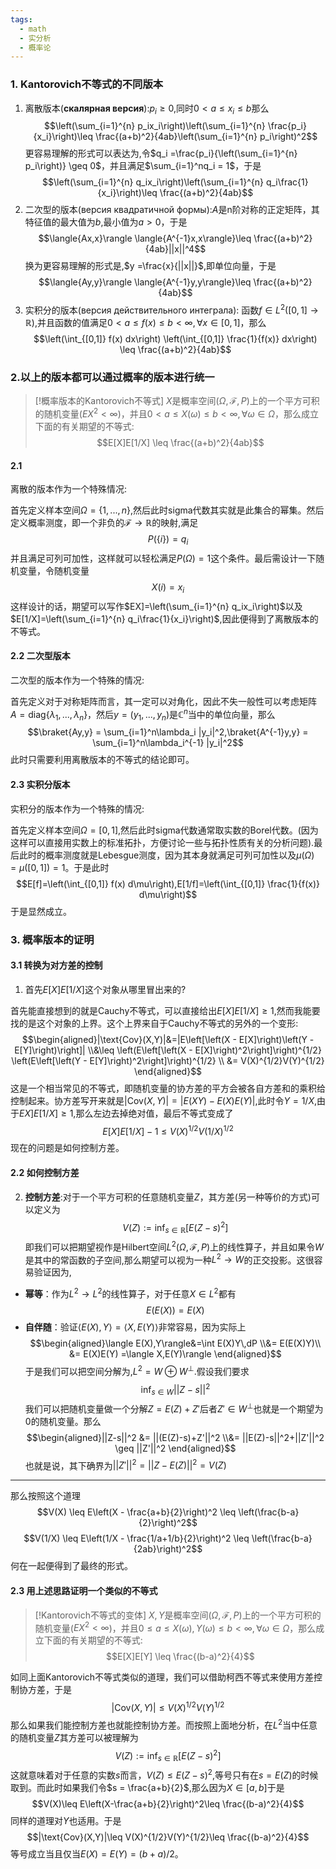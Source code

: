 ```yaml
---
tags:
  - math
  - 实分析
  - 概率论
---
```

### 1. Kantorovich不等式的不同版本

1.  离散版本(**скалярная версия**):$p_i \geq 0$,同时$0<a\leq x_i \leq b$那么$$\left(\sum_{i=1}^{n}
    p_ix_i\right)\left(\sum_{i=1}^{n} \frac{p_i}{x_i}\right)\leq
    \frac{(a+b)^2}{4ab}\left(\sum_{i=1}^{n}
    p_i\right)^2$$更容易理解的形式可以表达为,令$q_i =\frac{p_i}{\left(\sum_{i=1}^{n} p_i\right)} \geq 0$，并且满足$\sum_{i=1}^nq_i = 1$，于是$$\left(\sum_{i=1}^{n}
    q_ix_i\right)\left(\sum_{i=1}^{n}
    q_i\frac{1}{x_i}\right)\leq \frac{(a+b)^2}{4ab}$$
2.  二次型的版本(версия квадратичной формы):$A$是n阶对称的正定矩阵，其特征值的最大值为$b$,最小值为$a>0$，于是$$\langle{Ax,x}\rangle
    \langle{A^{-1}x,x\rangle}\leq
    \frac{(a+b)^2}{4ab}||x||^4$$换为更容易理解的形式是,$y =\frac{x}{||x||}$,即单位向量，于是$$\langle{Ay,y}\rangle
    \langle{A^{-1}y,y\rangle}\leq \frac{(a+b)^2}{4ab}$$
3.  实积分的版本(версия действительного интеграла): 函数$f \in L^2([0,1]\to \mathbb{R})$,并且函数的值满足$0<a\leq f(x) \leq b<\infty,\forall x \in [0,1]$，那么$$\left(\int_{[0,1]} f(x) dx\right)
    \left(\int_{[0,1]} \frac{1}{f(x)} dx\right) \leq
    \frac{(a+b)^2}{4ab}$$
### 2.以上的版本都可以通过概率的版本进行统一

> [!概率版本的Kantorovich不等式]
> $X$是概率空间$(\Omega,\mathcal{F},P)$上的一个平方可积的随机变量($EX^2 < \infty$)，并且$0<a\leq X(\omega) \leq b<\infty,\forall \omega \in\Omega$，那么成立下面的有关期望的不等式:$$E[X]E[1/X] \leq
>     \frac{(a+b)^2}{4ab}$$

#### 2.1 
离散的版本作为一个特殊情况:

首先定义样本空间$\Omega = \{1,...,n\}$,然后此时sigma代数其实就是此集合的幂集。然后定义概率测度，即一个非负的$\mathcal{F}\to \mathbb{R}$的映射,满足$$P(\{i\}) =
    q_i$$并且满足可列可加性，这样就可以轻松满足$P(\Omega) = 1$这个条件。最后需设计一下随机变量，令随机变量$$X(i) =
    x_i$$这样设计的话，期望可以写作$EX]=\left(\sum_{i=1}^{n} q_ix_i\right)$以及$E[1/X]=\left(\sum_{i=1}^{n} q_i\frac{1}{x_i}\right)$,因此便得到了离散版本的不等式。

#### 2.2 二次型版本

二次型的版本作为一个特殊的情况:

首先定义对于对称矩阵而言，其一定可以对角化，因此不失一般性可以考虑矩阵$A= \text{diag}\{\lambda_1,...,\lambda_n\}$，然后$y =(y_1,...,y_n)$是$\mathbb{C}^n$当中的单位向量，那么$$\braket{Ay,y}
    = \sum_{i=1}^n\lambda_i |y_i|^2,\braket{A^{-1}y,y} =
    \sum_{i=1}^n\lambda_i^{-1}
    |y_i|^2$$此时只需要利用离散版本的不等式的结论即可。
#### 2.3 实积分版本

实积分的版本作为一个特殊的情况:

首先定义样本空间$\Omega =[0,1]$,然后此时sigma代数通常取实数的Borel代数。(因为这样可以直接用实数上的标准拓扑，方便讨论一些与拓扑性质有关的分析问题).最后此时的概率测度就是Lebesgue测度，因为其本身就满足可列可加性以及$\mu(\Omega)= \mu([0,1])=1$。于是此时$$E[f]=\left(\int_{[0,1]} f(x)
    d\mu\right),E[1/f]=\left(\int_{[0,1]} \frac{1}{f(x)}
    d\mu\right)$$于是显然成立。



### 3. 概率版本的证明
#### 3.1 转换为对方差的控制

1.  首先$E[X]E[1/X]$这个对象从哪里冒出来的?

首先能直接想到的就是Cauchy不等式，可以直接给出$E[X]E[1/X] \geq1$,然而我能要找的是这个对象的上界。这个上界来自于Cauchy不等式的另外的一个变形:$$\begin{aligned}|\text{Cov}(X,Y)|&=|E\left[\left(X -
    E[X]\right)\left(Y - E[Y]\right)\right]| \\&\leq
    \left(E\left[\left(X - E[X]\right)^2\right]\right)^{1/2}
    \left(E\left[\left(Y - E[Y]\right)^2\right]\right)^{1/2}
    \\ &= V(X)^{1/2}V(Y)^{1/2}
    \end{aligned}$$这是一个相当常见的不等式，即随机变量的协方差的平方会被各自方差和的乘积给控制起来。协方差写开来就是$|\text{Cov}(X,Y)| = |E(XY)-E(X)E(Y)|$,此时令$Y = 1/X$,由于$EX]E[1/X] \geq1$,那么左边去掉绝对值，最后不等式变成了$$E[X]E[1/X] -1\leq
    V(X)^{1/2}V(1/X)^{1/2} $$现在的问题是如何控制方差。

#### 2.2 如何控制方差

2.  **控制方差**:对于一个平方可积的任意随机变量$Z$，其方差(另一种等价的方式)可以定义为$$V(Z)
    := \inf_{s \in \mathbb{R}}
    [E(Z-s)^2]$$即我们可以把期望视作是Hilbert空间$L^2(\Omega,\mathcal{F},P)$上的线性算子，并且如果令$W$是其中的常函数的子空间,那么期望可以视为一种$L^2 \to W$的正交投影。这很容易验证因为,
* **幂等**：作为$L^2\to L^2$的线性算子，对于任意$X\in L^2$都有$$E(E(X))=E(X)$$
* **自伴随**：验证$\langle E(X),Y\rangle =\langle X,E(Y)\rangle$非常容易，因为实际上$$\begin{aligned}\langle E(X),Y\rangle&=\int E(X)Y\,dP \\&= E(E(X)Y)\\ &= E(X)E(Y) =\langle X,E(Y)\rangle \end{aligned}$$
于是我们可以把空间分解为,$L^2=W\oplus W^{\perp}$.假设我们要求$$\inf_{s\in W}||Z-s||^2$$我们可以把随机变量做一个分解$Z = E(Z)+Z'$后者$Z' \in W^{\perp}$也就是一个期望为0的随机变量。那么$$\begin{aligned}||Z-s||^2 &= ||(E(Z)-s)+Z'||^2 \\&= ||E(Z)-s||^2+||Z'||^2 \geq ||Z'||^2 \end{aligned}$$
也就是说，其下确界为$||Z'||^2 =||Z-E(Z)||^2 =V(Z)$

---

那么按照这个道理$$V(X) \leq E\left(X -
    \frac{a+b}{2}\right)^2 \leq
    \left(\frac{b-a}{2}\right)^2$$$$V(1/X) \leq E\left(1/X - \frac{1/a+1/b}{2}\right)^2 \leq
\left(\frac{b-a}{2ab}\right)^2$$何在一起便得到了最终的形式。

#### 2.3 用上述思路证明一个类似的不等式

> [!Kantorovich不等式的变体]
> $X,Y$是概率空间$(\Omega,\mathcal{F},P)$上的一个平方可积的随机变量($EX^2 <  \infty$)，并且$0\leq a\leq X(\omega),Y(\omega) \leq b<\infty,\forall \omega \in\Omega$，那么成立下面的有关期望的不等式:$$E[X]E[Y] \leq
>     \frac{(b-a)^2}{4}$$

如同上面Kantorovich不等式类似的道理，我们可以借助柯西不等式来使用方差控制协方差，于是$$|\text{Cov}(X,Y)|\leq V(X)^{1/2}V(Y)^{1/2}$$那么如果我们能控制方差也就能控制协方差。而按照上面地分析，在$L^2$当中任意的随机变量$Z$其方差可以被理解为$$V(Z)
    := \inf_{s \in \mathbb{R}}
    [E(Z-s)^2]$$这就意味着对于任意的实数$s$而言，$V(Z)\leq E(Z-s)^2$,等号只有在$s=E(Z)$的时候取到。而此时如果我们令$s = \frac{a+b}{2}$,那么因为$X\in [a,b]$于是$$V(X)\leq E\left(X-\frac{a+b}{2}\right)^2\leq \frac{(b-a)^2}{4}$$同样的道理对$Y$也适用。于是$$|\text{Cov}(X,Y)|\leq V(X)^{1/2}V(Y)^{1/2}\leq \frac{(b-a)^2}{4}$$等号成立当且仅当$E(X)=E(Y)=(b+a)/2$。